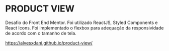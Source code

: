 # PRODUCT VIEW
Desafio do Front End Mentor. Foi utilizado ReactJS, Styled Components e React Icons. Foi implementado o flexbox para adequação da responsividade de acordo com o tamanho de tela.

https://alvesxdani.github.io/product-view/
